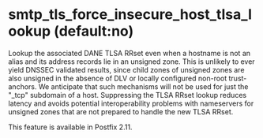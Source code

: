# smtp_tls_force_insecure_host_tlsa_lookup (default:no) 

 Lookup the associated DANE TLSA RRset even when a hostname is
not an alias and its address records lie in an unsigned zone.  This
is unlikely to ever yield DNSSEC validated results, since child
zones of unsigned zones are also unsigned in the absence of DLV or
locally configured non-root trust-anchors.  We anticipate that such
mechanisms will not be used for just the "_tcp" subdomain of a host.
Suppressing the TLSA RRset lookup reduces latency and avoids potential
interoperability problems with nameservers for unsigned zones that
are not prepared to handle the new TLSA RRset.  

 This feature is available in Postfix 2.11. 


